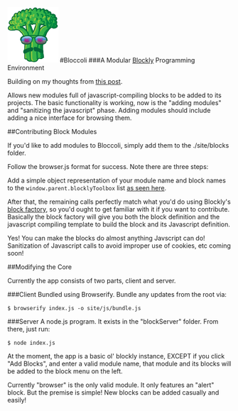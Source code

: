 ![logo](site/img/logo-small.png)
#Bloccoli
###A Modular [Blockly](http://code.google.com/p/blockly/) Programming Environment

Building on my thoughts from [this post](https://github.com/flyswatter/Blockly-Brainstorming).

Allows new modules full of javascript-compiling blocks to be added to its projects.  The basic functionality is working, now is the "adding modules" and "sanitizing the javascript" phase.  Adding modules should include adding a nice interface for browsing them.

##Contributing Block Modules

If you'd like to add modules to Bloccoli, simply add them to the ./site/blocks folder.

Follow the browser.js format for success.  Note there are three steps:

Add a simple object representation of your module name and block names to the `window.parent.blocklyToolbox` list [as seen here](https://github.com/flyswatter/Bloccoli/blob/master/site/blocks/browser.js#L1).

After that, the remaining calls perfectly match what you'd do using Blockly's [block factory](http://blockly-demo.appspot.com/static/apps/blockfactory/index.html), so you'd ought to get familiar with it if you want to contribute.  Basically the block factory will give you both the block definition and the javascript compiling template to build the block and its Javascript definition.

Yes!  You can make the blocks do almost anything Javscript can do!  Sanitization of Javascript calls to avoid improper use of cookies, etc coming soon!

##Modifying the Core

Currently the app consists of two parts, client and server.

###Client
Bundled using Browserify.  Bundle any updates from the root via:

    $ browserify index.js -o site/js/bundle.js

###Server
A node.js program.  It exists in the "blockServer" folder.  From there, just run:

    $ node index.js

At the moment, the app is a basic ol' blockly instance, EXCEPT if you click "Add Blocks", and enter a valid module name, that module and its blocks will be added to the block menu on the left.

Currently "browser" is the only valid module.  It only features an "alert" block.  But the premise is simple!  New blocks can be added casually and easily!